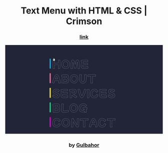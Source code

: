 <div align="center">

# Text Menu with HTML & CSS | Crimson

### <a href="http://menu3.netlify.app"> link </a>

<img src="admin/menu.gif">

### by <a href="https://github.com/guli2103"> Gulbahor </a>

</div>